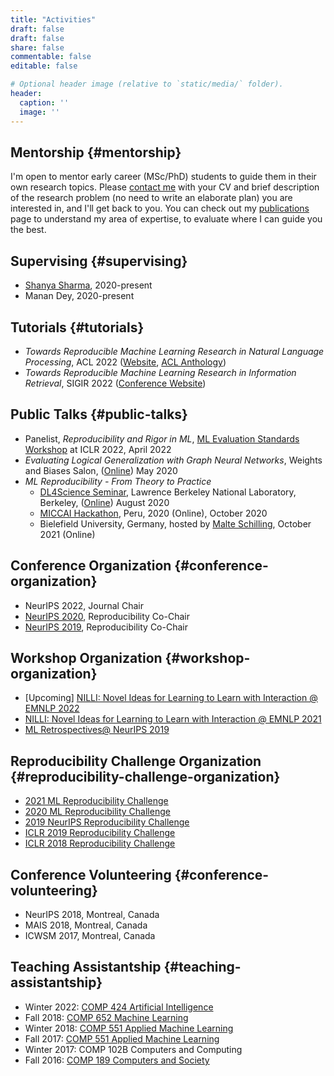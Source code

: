 ```yaml
---
title: "Activities"
draft: false
draft: false
share: false
commentable: false
editable: false

# Optional header image (relative to `static/media/` folder).
header:
  caption: ''
  image: ''
---
```


## Mentorship {#mentorship}

I'm open to mentor early career (MSc/PhD) students to guide them in their own research topics. Please [contact me](mailto:koustuv.sinha@mail.mcgill.ca?subject=Mentorship%20Request) with your CV and brief description of the research problem (no need to write an elaborate plan) you are interested in, and I'll get back to you. You can check out my [publications](https://www.cs.mcgill.ca/~ksinha4/publications/) page to understand my area of expertise, to evaluate where I can guide you the best.


## Supervising {#supervising}

-   [Shanya Sharma](https://shanyas10.github.io/), 2020-present
-   Manan Dey, 2020-present


## Tutorials {#tutorials}

-   _Towards Reproducible Machine Learning Research in Natural Language Processing_, ACL 2022 ([Website](https://acl-reproducibility-tutorial.github.io/), [ACL Anthology](https://aclanthology.org/2022.acl-tutorials.2/))
-   _Towards Reproducible Machine Learning Research in Information Retrieval_, SIGIR 2022 ([Conference Website](https://sigir.org/sigir2022/program/tutorials/))


## Public Talks {#public-talks}

-   Panelist, _Reproducibility and Rigor in ML_,
    [ML Evaluation Standards Workshop](https://ml-eval.github.io/panels/) at ICLR 2022, April 2022
-   _Evaluating Logical Generalization with Graph Neural Networks_,
    Weights and Biases Salon,
    ([Online](https://www.youtube.com/watch?v=HllTbhy3WSA)) May 2020
-   _ML Reproducibility - From Theory to Practice_
    -   [DL4Science Seminar](https://dl4sci-school.lbl.gov/), Lawrence Berkeley National Laboratory, Berkeley, ([Online](https://www.youtube.com/watch?v=se7LNICECqI)) August 2020
    -   [MICCAI Hackathon](https://miccai-hackathon.com/), Peru, 2020 (Online), October 2020
    -   Bielefield University, Germany, hosted by [Malte Schilling](https://ni.www.techfak.uni-bielefeld.de/people/mschilli), October 2021 (Online)


## Conference Organization {#conference-organization}

-   NeurIPS 2022, Journal Chair
-   [NeurIPS 2020](https://neurips.cc/Conferences/2020/Committees), Reproducibility Co-Chair
-   [NeurIPS 2019](https://neurips.cc/Conferences/2019/Committees), Reproducibility Co-Chair


## Workshop Organization {#workshop-organization}

-   [Upcoming] [NILLI: Novel Ideas for Learning to Learn with Interaction @ EMNLP 2022](https://www.cs.mcgill.ca/~pparth2/nilli_workshop/)
-   [NILLI: Novel Ideas for Learning to Learn with Interaction @ EMNLP 2021](https://www.cs.mcgill.ca/~pparth2/nilli_workshop/)
-   [ML Retrospectives@ NeurIPS 2019](https://ml-retrospectives.github.io/neurips2019/)


## Reproducibility Challenge Organization {#reproducibility-challenge-organization}

-   [2021 ML Reproducibility Challenge](https://paperswithcode.com/rc2021)
-   [2020 ML Reproducibility Challenge](https://paperswithcode.com/rc2020)
-   [2019 NeurIPS Reproducibility Challenge](https://reproducibility-challenge.github.io/neurips2019/)
-   [ICLR 2019 Reproducibility Challenge](https://github.com/reproducibility-challenge/iclr_2019/)
-   [ICLR 2018 Reproducibility Challenge](https://www.cs.mcgill.ca/~jpineau/ICLR2018-ReproducibilityChallenge.html)


## Conference Volunteering {#conference-volunteering}

-   NeurIPS 2018, Montreal, Canada
-   MAIS 2018, Montreal, Canada
-   ICWSM 2017, Montreal, Canada


## Teaching Assistantship {#teaching-assistantship}

-   Winter 2022: [COMP 424 Artificial Intelligence](https://www.mcgill.ca/study/2021-2022/courses/comp-424)
-   Fall 2018: [COMP 652 Machine Learning](https://rllabmcgill.github.io/COMP-652/index.html)
-   Winter 2018: [COMP 551 Applied Machine Learning](http://www.sarathchandar.in/teaching/2018/winter/comp551-001/)
-   Fall 2017: [COMP 551 Applied Machine Learning](http://cs.mcgill.ca/~jpineau/comp551/)
-   Winter 2017: COMP 102B Computers and Computing
-   Fall 2016: [COMP 189 Computers and Society](http://www.derekruths.com/teaching/comp-189/)
